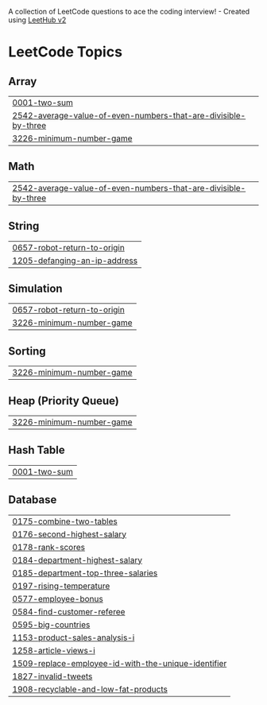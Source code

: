 A collection of LeetCode questions to ace the coding interview! - Created using [LeetHub v2](https://github.com/arunbhardwaj/LeetHub-2.0)
<!---LeetCode Topics Start-->
# LeetCode Topics
## Array
|  |
| ------- |
| [0001-two-sum](https://github.com/saheer123-max/LeetCode/tree/master/0001-two-sum) |
| [2542-average-value-of-even-numbers-that-are-divisible-by-three](https://github.com/saheer123-max/LeetCode/tree/master/2542-average-value-of-even-numbers-that-are-divisible-by-three) |
| [3226-minimum-number-game](https://github.com/saheer123-max/LeetCode/tree/master/3226-minimum-number-game) |
## Math
|  |
| ------- |
| [2542-average-value-of-even-numbers-that-are-divisible-by-three](https://github.com/saheer123-max/LeetCode/tree/master/2542-average-value-of-even-numbers-that-are-divisible-by-three) |
## String
|  |
| ------- |
| [0657-robot-return-to-origin](https://github.com/saheer123-max/LeetCode/tree/master/0657-robot-return-to-origin) |
| [1205-defanging-an-ip-address](https://github.com/saheer123-max/LeetCode/tree/master/1205-defanging-an-ip-address) |
## Simulation
|  |
| ------- |
| [0657-robot-return-to-origin](https://github.com/saheer123-max/LeetCode/tree/master/0657-robot-return-to-origin) |
| [3226-minimum-number-game](https://github.com/saheer123-max/LeetCode/tree/master/3226-minimum-number-game) |
## Sorting
|  |
| ------- |
| [3226-minimum-number-game](https://github.com/saheer123-max/LeetCode/tree/master/3226-minimum-number-game) |
## Heap (Priority Queue)
|  |
| ------- |
| [3226-minimum-number-game](https://github.com/saheer123-max/LeetCode/tree/master/3226-minimum-number-game) |
## Hash Table
|  |
| ------- |
| [0001-two-sum](https://github.com/saheer123-max/LeetCode/tree/master/0001-two-sum) |
## Database
|  |
| ------- |
| [0175-combine-two-tables](https://github.com/saheer123-max/LeetCode/tree/master/0175-combine-two-tables) |
| [0176-second-highest-salary](https://github.com/saheer123-max/LeetCode/tree/master/0176-second-highest-salary) |
| [0178-rank-scores](https://github.com/saheer123-max/LeetCode/tree/master/0178-rank-scores) |
| [0184-department-highest-salary](https://github.com/saheer123-max/LeetCode/tree/master/0184-department-highest-salary) |
| [0185-department-top-three-salaries](https://github.com/saheer123-max/LeetCode/tree/master/0185-department-top-three-salaries) |
| [0197-rising-temperature](https://github.com/saheer123-max/LeetCode/tree/master/0197-rising-temperature) |
| [0577-employee-bonus](https://github.com/saheer123-max/LeetCode/tree/master/0577-employee-bonus) |
| [0584-find-customer-referee](https://github.com/saheer123-max/LeetCode/tree/master/0584-find-customer-referee) |
| [0595-big-countries](https://github.com/saheer123-max/LeetCode/tree/master/0595-big-countries) |
| [1153-product-sales-analysis-i](https://github.com/saheer123-max/LeetCode/tree/master/1153-product-sales-analysis-i) |
| [1258-article-views-i](https://github.com/saheer123-max/LeetCode/tree/master/1258-article-views-i) |
| [1509-replace-employee-id-with-the-unique-identifier](https://github.com/saheer123-max/LeetCode/tree/master/1509-replace-employee-id-with-the-unique-identifier) |
| [1827-invalid-tweets](https://github.com/saheer123-max/LeetCode/tree/master/1827-invalid-tweets) |
| [1908-recyclable-and-low-fat-products](https://github.com/saheer123-max/LeetCode/tree/master/1908-recyclable-and-low-fat-products) |
<!---LeetCode Topics End-->